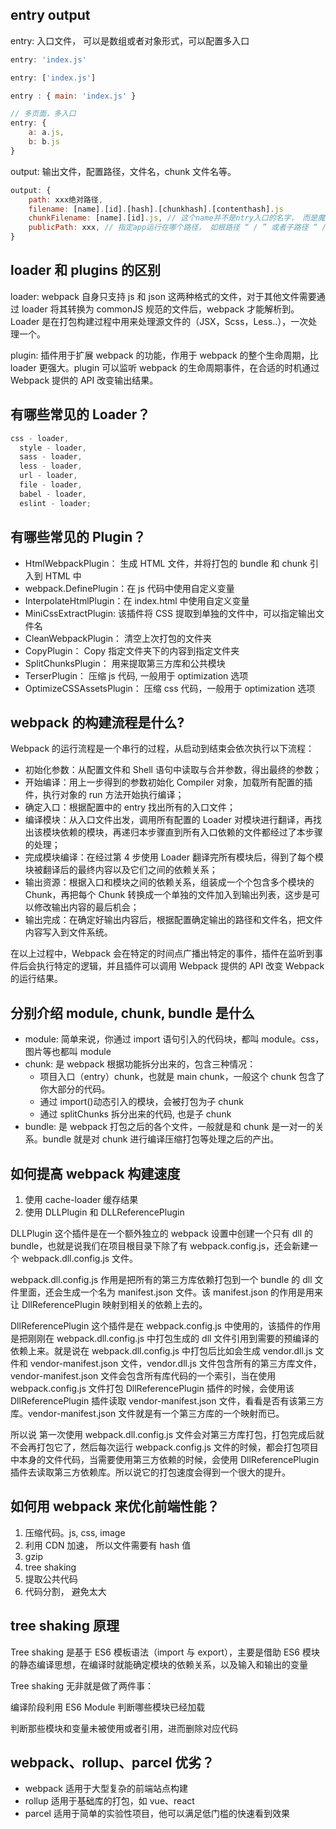 ## entry output

entry: 入口文件， 可以是数组或者对象形式，可以配置多入口

```js
entry: 'index.js'

entry: ['index.js']

entry : { main: 'index.js' }

// 多页面，多入口
entry: {
    a: a.js,
    b: b.js
}
```

output: 输出文件，配置路径，文件名，chunk 文件名等。

```js
output: {
    path: xxx绝对路径,
    filename: [name].[id].[hash].[chunkhash].[contenthash].js
    chunkFilename: [name].[id].js, // 这个name并不是ntry入口的名字， 而是魔法注释 /* webpackChunkName: 'myChunk' */
    publicPath: xxx, // 指定app运行在哪个路径， 如根路径 “ / ” 或者子路径 “ /subpath/ ”
}
```

## loader 和 plugins 的区别

loader: webpack 自身只支持 js 和 json 这两种格式的文件，对于其他文件需要通过 loader 将其转换为 commonJS 规范的文件后，webpack 才能解析到。Loader 是在打包构建过程中用来处理源文件的（JSX，Scss，Less..），一次处理一个。

plugin: 插件用于扩展 webpack 的功能，作用于 webpack 的整个生命周期，比 loader 更强大。plugin 可以监听 webpack 的生命周期事件，在合适的时机通过 Webpack 提供的 API 改变输出结果。

## 有哪些常见的 Loader？

```js
css - loader,
  style - loader,
  sass - loader,
  less - loader,
  url - loader,
  file - loader,
  babel - loader,
  eslint - loader;
```

## 有哪些常见的 Plugin？

- HtmlWebpackPlugin： 生成 HTML 文件，并将打包的 bundle 和 chunk 引入到 HTML 中
- webpack.DefinePlugin：在 js 代码中使用自定义变量
- InterpolateHtmlPlugin：在 index.html 中使用自定义变量
- MiniCssExtractPlugin: 该插件将 CSS 提取到单独的文件中，可以指定输出文件名
- CleanWebpackPlugin： 清空上次打包的文件夹
- CopyPlugin： Copy 指定文件夹下的内容到指定文件夹
- SplitChunksPlugin： 用来提取第三方库和公共模块
- TerserPlugin： 压缩 js 代码, 一般用于 optimization 选项
- OptimizeCSSAssetsPlugin： 压缩 css 代码，一般用于 optimization 选项

## webpack 的构建流程是什么?

Webpack 的运行流程是一个串行的过程，从启动到结束会依次执行以下流程：

- 初始化参数：从配置文件和 Shell 语句中读取与合并参数，得出最终的参数；
- 开始编译：用上一步得到的参数初始化 Compiler 对象，加载所有配置的插件，执行对象的 run 方法开始执行编译；
- 确定入口：根据配置中的 entry 找出所有的入口文件；
- 编译模块：从入口文件出发，调用所有配置的 Loader 对模块进行翻译，再找出该模块依赖的模块，再递归本步骤直到所有入口依赖的文件都经过了本步骤的处理；
- 完成模块编译：在经过第 4 步使用 Loader 翻译完所有模块后，得到了每个模块被翻译后的最终内容以及它们之间的依赖关系；
- 输出资源：根据入口和模块之间的依赖关系，组装成一个个包含多个模块的 Chunk，再把每个 Chunk 转换成一个单独的文件加入到输出列表，这步是可以修改输出内容的最后机会；
- 输出完成：在确定好输出内容后，根据配置确定输出的路径和文件名，把文件内容写入到文件系统。

在以上过程中，Webpack 会在特定的时间点广播出特定的事件，插件在监听到事件后会执行特定的逻辑，并且插件可以调用 Webpack 提供的 API 改变 Webpack 的运行结果。

## 分别介绍 module, chunk, bundle 是什么

- module: 简单来说，你通过 import 语句引入的代码块，都叫 module。css，图片等也都叫 module
- chunk: 是 webpack 根据功能拆分出来的，包含三种情况：
  - 项目入口（entry）chunk，也就是 main chunk，一般这个 chunk 包含了你大部分的代码。
  - 通过 import()动态引入的模块，会被打包为子 chunk
  - 通过 splitChunks 拆分出来的代码, 也是子 chunk
- bundle: 是 webpack 打包之后的各个文件，一般就是和 chunk 是一对一的关系。bundle 就是对 chunk 进行编译压缩打包等处理之后的产出。

## 如何提高 webpack 构建速度

1. 使用 cache-loader 缓存结果
2. 使用 DLLPlugin 和 DLLReferencePlugin

DLLPlugin 这个插件是在一个额外独立的 webpack 设置中创建一个只有 dll 的 bundle，也就是说我们在项目根目录下除了有 webpack.config.js，还会新建一个 webpack.dll.config.js 文件。

webpack.dll.config.js 作用是把所有的第三方库依赖打包到一个 bundle 的 dll 文件里面，还会生成一个名为 manifest.json 文件。该 manifest.json 的作用是用来让 DllReferencePlugin 映射到相关的依赖上去的。

DllReferencePlugin 这个插件是在 webpack.config.js 中使用的，该插件的作用是把刚刚在 webpack.dll.config.js 中打包生成的 dll 文件引用到需要的预编译的依赖上来。就是说在 webpack.dll.config.js 中打包后比如会生成 vendor.dll.js 文件和 vendor-manifest.json 文件，vendor.dll.js 文件包含所有的第三方库文件，vendor-manifest.json 文件会包含所有库代码的一个索引，当在使用 webpack.config.js 文件打包 DllReferencePlugin 插件的时候，会使用该 DllReferencePlugin 插件读取 vendor-manifest.json 文件，看看是否有该第三方库。vendor-manifest.json 文件就是有一个第三方库的一个映射而已。

所以说 第一次使用 webpack.dll.config.js 文件会对第三方库打包，打包完成后就不会再打包它了，然后每次运行 webpack.config.js 文件的时候，都会打包项目中本身的文件代码，当需要使用第三方依赖的时候，会使用 DllReferencePlugin 插件去读取第三方依赖库。所以说它的打包速度会得到一个很大的提升。

## 如何用 webpack 来优化前端性能？

1. 压缩代码。js, css, image
2. 利用 CDN 加速， 所以文件需要有 hash 值
3. gzip
4. tree shaking
5. 提取公共代码
6. 代码分割， 避免太大

## tree shaking 原理

Tree shaking 是基于 ES6 模板语法（import 与 export），主要是借助 ES6 模块的静态编译思想，在编译时就能确定模块的依赖关系，以及输入和输出的变量

Tree shaking 无非就是做了两件事：

编译阶段利用 ES6 Module 判断哪些模块已经加载

判断那些模块和变量未被使用或者引用，进而删除对应代码

## webpack、rollup、parcel 优劣？

- webpack 适用于大型复杂的前端站点构建
- rollup 适用于基础库的打包，如 vue、react
- parcel 适用于简单的实验性项目，他可以满足低门槛的快速看到效果
